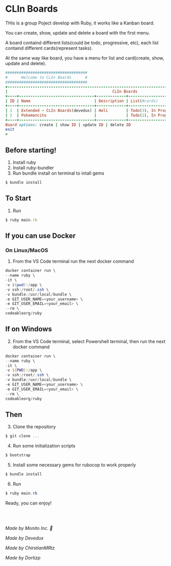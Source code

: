 # CLIn Boards

THis is a group Poject develop with Ruby, it works like a Kanban board.

You can create, show, update and delete a board with the first menu.

A board containd different lists(could be todo, progressive, etc), each list containd different cards(represent tasks).

At the same way like board, you have a menu for list and card(create, show, update and delete).


```ruby
####################################
#      Welcome to CLIn Boards      #
####################################
+-------------------------------------------------------------------------------------------------------+
|                                              CLIn Boards                                              |
+----+---------------------------------+-------------+--------------------------------------------------+
| ID | Name                            | Description | List(#cards)                                     |
+----+---------------------------------+-------------+--------------------------------------------------+
| 1  | Extended - CLIn Boards(devedux) | Holi        | Todo(3), In Progress(2), Code Review(1), Done(2) |
| 2  | Pokemoncito                     |             | Todo(2), In Progress(2)                          |
+----+---------------------------------+-------------+--------------------------------------------------+
Board options: create | show ID | update ID | delete ID
exit
>
```


## Before starting!

1. Install ruby
2. Install ruby-bundler
3. Run bundle install on terminal to intall gems
```ruby
$ bundle install
```


## To Start

1. Run
```ruby
$ ruby main.rb
```
## If you can use Docker

### On Linux/MacOS

1. From the VS Code terminal run the next docker command

```powershell
docker container run \
--name ruby \
-it \
-v $(pwd):/app \
-v ssh:/root/.ssh \
-v bundle:/usr/local/bundle \
-e GIT_USER_NAME=<your_username> \
-e GIT_USER_EMAIL=<your_email> \
--rm \
codeableorg/ruby
```

## If on Windows

2. From the VS Code terminal, select Powershell terminal, then run the next docker command

```powershell
docker container run \
--name ruby \
-it \
-v ${PWD}:/app \
-v ssh:/root/.ssh \
-v bundle:/usr/local/bundle \
-e GIT_USER_NAME=<your_username> \
-e GIT_USER_EMAIL=<your_email> \
--rm \
codeableorg/ruby
```

## Then

3. Clone the repository

```powershell
$ git clone ...
```

4.  Run some initialization scripts

```powershell
$ bootstrap
```

5.  Install some necessary gems for rubocop to work properly

```powershell
$ bundle install
```

6. Run
```powershell
$ ruby main.rb
```

Ready, you can enjoy!

<br/><br/>

*Made by Monito Inc. 🙊*

*Made by Devedux*

*Made by ChirstianMRtz*

*Made by Dortizp*

